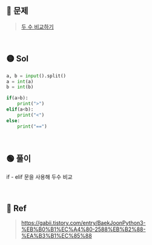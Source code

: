 ## 🔴 문제
> [두 수 비교하기](https://www.acmicpc.net/problem/1330)

<br/>

## 🟡 Sol
```python
a, b = input().split()
a = int(a)
b = int(b)

if(a>b):
    print(">")
elif(a<b):
    print("<")
else:
    print("==")
```
<br/>

## 🟢 풀이
if - elif 문을 사용해 두수 비교



<br/>

## 🔵 Ref
> https://gabii.tistory.com/entry/BaekJoonPython3-%EB%B0%B1%EC%A4%80-2588%EB%B2%88-%EA%B3%B1%EC%85%88